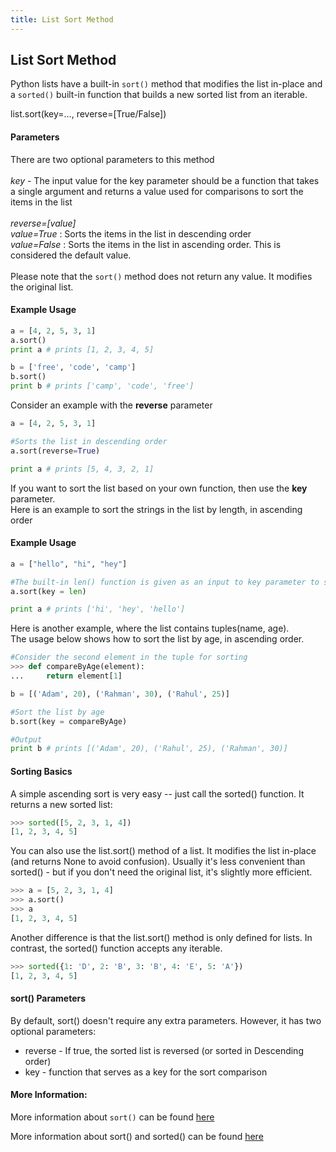 ```yaml
---
title: List Sort Method
---
```

## List Sort Method

Python lists have a built-in ```sort()``` method that modifies the list in-place and a ```sorted()``` built-in function that builds a new sorted list from an iterable.

list.sort(key=…,  reverse=[True/False])

#### Parameters

There are two optional parameters to this method
<br><br>
<i>key</i> - The input value for the key parameter should be a function that takes a single argument 	and returns a value used for comparisons to sort the items in the list
<br><br>
<i>reverse=[value]</i>
<br>
<i>value=True</i> : Sorts the items in the list in descending order
<br>
<i>value=False</i> : Sorts the items in the list in ascending order. This is considered the default value.
<br><br>
Please note that the `sort()` method does not return any value. It modifies the original list.

#### Example Usage

```py
a = [4, 2, 5, 3, 1]
a.sort()
print a # prints [1, 2, 3, 4, 5]

b = ['free', 'code', 'camp']
b.sort()
print b # prints ['camp', 'code', 'free']
```

Consider an example with the <b>reverse</b> parameter

```py
a = [4, 2, 5, 3, 1]

#Sorts the list in descending order
a.sort(reverse=True)

print a # prints [5, 4, 3, 2, 1]
```

If you want to sort the list based on your own function, then use the <b>key</b> parameter. 
<br>Here is an example to sort the strings in the list by length, in ascending order

#### Example Usage

```py
a = ["hello", "hi", "hey"]

#The built-in len() function is given as an input to key parameter to sort the strings by length
a.sort(key = len) 

print a # prints ['hi', 'hey', 'hello']
```

Here is another example, where the list contains tuples(name, age). <br>The usage below shows how to sort the list by age, in ascending order.

```py
#Consider the second element in the tuple for sorting
>>> def compareByAge(element):
...     return element[1]

b = [('Adam', 20), ('Rahman', 30), ('Rahul', 25)]

#Sort the list by age
b.sort(key = compareByAge)

#Output
print b # prints [('Adam', 20), ('Rahul', 25), ('Rahman', 30)]
```

#### Sorting Basics
<!-- Please add any articles you think might be helpful to read before writing the article -->
A simple ascending sort is very easy -- just call the sorted() function. It returns a new sorted list:

```python
>>> sorted([5, 2, 3, 1, 4])
[1, 2, 3, 4, 5]
```
You can also use the list.sort() method of a list. It modifies the list in-place (and returns None to avoid confusion). Usually it's less convenient than sorted() - but if you don't need the original list, it's slightly more efficient.

```python
>>> a = [5, 2, 3, 1, 4]
>>> a.sort()
>>> a
[1, 2, 3, 4, 5]
```
Another difference is that the list.sort() method is only defined for lists. In contrast, the sorted() function accepts any iterable.

```python
>>> sorted({1: 'D', 2: 'B', 3: 'B', 4: 'E', 5: 'A'})
[1, 2, 3, 4, 5]
```
#### sort() Parameters
By default, sort() doesn't require any extra parameters. However, it has two optional parameters:
 * reverse - If true, the sorted list is reversed (or sorted in Descending order)
 * key - function that serves as a key for the sort comparison

#### More Information:
More information about ```sort()``` can be found [here](https://docs.python.org/3/library/functions.html#sorted)

More information about sort() and sorted() can be found <a href='https://docs.python.org/3.6/tutorial/datastructures.html' target='_blank' rel='nofollow'>here</a>

